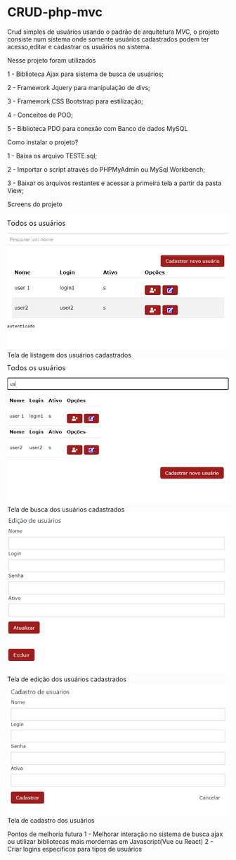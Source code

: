 # CRUD-php-mvc

Crud simples de usuários usando o padrão de arquitetura MVC, o projeto consiste num sistema onde somente usuários cadastrados podem ter acesso,editar e cadastrar os usuários no sistema.

<p>Nesse projeto foram utilizados</p>

1 - Biblioteca Ajax para sistema de busca de usuários;

2 - Framework Jquery para manipulação de divs;

3 - Framework CSS Bootstrap para estilização;

4 - Conceitos de POO;

5 - Biblioteca PDO para conexão com Banco de dados MySQL

<p>Como instalar o projeto?</p>

1 - Baixa os arquivo TESTE.sql;

2 - Importar o script através do PHPMyAdmin ou MySql Workbench;

3 - Baixar os arquivos restantes e acessar a primeira tela a partir da pasta View;


<p>Screens do projeto</p>

<img src="https://github.com/lucasmoore2k/CRUD-php-mvc/blob/main/crudmvc/screens/screen_search.png">Tela de listagem dos usuários cadastrados</img>
<img src="https://github.com/lucasmoore2k/CRUD-php-mvc/blob/main/crudmvc/screens/screen_searc2.png">Tela de busca dos usuários cadastrados</img>
<img src="https://github.com/lucasmoore2k/CRUD-php-mvc/blob/main/crudmvc/screens/screen_edit.png">Tela de edição dos usuários cadastrados</img>
<img src="https://github.com/lucasmoore2k/CRUD-php-mvc/blob/main/crudmvc/screens/screen_create.png">Tela de cadastro dos usuários</img>


<h7>Pontos de melhoria futura</h7>
1 - Melhorar interação no sistema de busca ajax ou utilizar bibliotecas mais mordernas em Javascript(Vue ou React)
2 - Criar logins especificos para tipos de usuários
